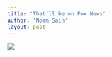 ```yaml
---
title: 'That’ll be on Fox News'
author: 'Noam Sain'
layout: post
---
```


![](https://3.bp.blogspot.com/_8aN4krk1nsk/TG-_noXr1GI/AAAAAAAAAbg/7eTkyDz-KA4/s1024/20100309.jpg)
